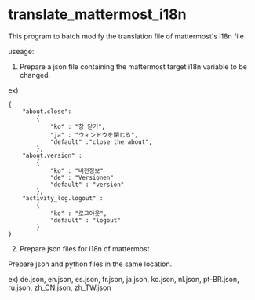 # translate_mattermost_i18n
This program to batch modify the translation file of mattermost's i18n file


useage:


1. Prepare a json file containing the mattermost target i18n variable to be changed.


ex)
```
{
	"about.close":
		{
			"ko" : "창 닫기",
			"ja" : "ウィンドウを閉じる",
			"default" :"close the about",
		},
	"about.version" :
		{
			"ko" : "버전정보"			
			"de" : "Versionen"
			"default" : "version"		
		},
	"activity_log.logout" :
		{
			"ko" : "로그아웃",
			"default" : "logout"
		}
}
```

2. Prepare json files for i18n of mattermost 

Prepare json and python files in the same location.


ex) de.json, en.json, es.json, fr.json, ja.json, ko.json, nl.json, pt-BR.json, ru.json, zh_CN.json, zh_TW.json

